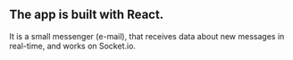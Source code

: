## The app is built with React. 
It is a small messenger (e-mail), that receives data about new messages in real-time, and works on Socket.io.
